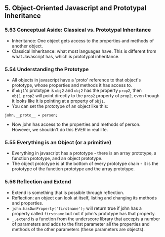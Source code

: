 ## 5. Object-Oriented Javascript and Prototypal Inheritance

### 5.53 Conceptual Aside: Classical vs. Prototypal Inheritance
* Inheritance: One object gets access to the properties and methods of another object.
* Classical Inheritance: what most languages have. This is different from what Javascript has, which is prototypal inheritance.

### 5.54 Understanding the Prototype
* All objects in javascript have a 'proto' reference to that object's prototype, whose properties and methods it has access to.
 * if `obj1`'s prototype is `obj2` and `obj2` has the property `prop2`, then `obj1.prop2` will point directly to the `prop2` property of `prop2`, even though it looks like it is pointing at a property of `obj1`.
* You can set the prototype of an object like this:
```
john.__proto__ = person;
```
* Now john has access to the properties and methods of person. However, we shouldn't do this EVER in real life. 

### 5.55 Everything is an Object (or a primitive)
* Everything in javascript has a prototype - there is an array prototype, a function prototype, and an object prototype. 
* The object prototype is at the bottom of every prototype chain - it is the prototype of the function prototype and the array prototype.

### 5.56 Reflection and Extend
* Extend is something that is possible through reflection.
* Reflection: an object can look at itself, listing and changing its methods and properties.
* `john.hasOwnProperty('firstname');` will return true if john has a property called `firstname` but not if john's prototype has that property.
* `_.extend` is a function from the underscore library that accepts a number of parameters and adds to the first parameter all the properties and methods of the other parameters (these parameters are objects).

